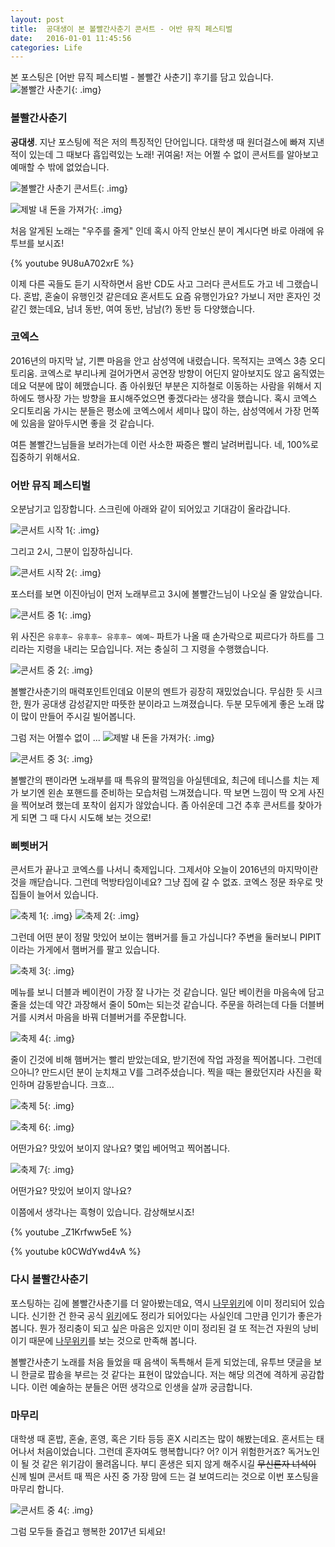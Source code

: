 ```yaml
---
layout: post
title:  공대생이 본 볼빨간사춘기 콘서트 - 어반 뮤직 페스티벌
date:   2016-01-01 11:45:56
categories: Life
---
```


본 포스팅은 [어반 뮤직 페스티벌 - 볼빨간 사춘기] 후기를 담고 있습니다.
![볼빨간 사춘기](/assets/images/red_planet/good.jpg){: .img}


### 볼빨간사춘기

**공대생**. 지난 포스팅에 적은 저의 특징적인 단어입니다.
대학생 때 원더걸스에 빠져 지낸적이 있는데 그 때보다 흡입력있는 노래! 귀여움!
저는 어쩔 수 없이 콘서트를 알아보고 예매할 수 밖에 없었습니다.

![볼빨간 사춘기 콘서트](/assets/images/red_planet/poster.png){: .img}

![제발 내 돈을 가져가](/assets/images/red_planet/take_my_money.jpg){: .img}

처음 알게된 노래는 "우주를 줄게" 인데 혹시 아직 안보신 분이 계시다면 바로 아래에 유투브를 보시죠!

{% youtube 9U8uA702xrE %}

이제 다른 곡들도 듣기 시작하면서 음반 CD도 사고 그러다 콘서트도 가고 네 그랬습니다.
혼밥, 혼술이 유행인것 같은데요 혼서트도 요즘 유행인가요?
가보니 저만 혼자인 것 같긴 했는데요, 남녀 동반, 여여 동반, 남남(?) 동반 등 다양했습니다.


### 코엑스

2016년의 마지막 날, 기쁜 마음을 안고 삼성역에 내렸습니다. 목적지는 코엑스 3층 오디토리움.
코엑스로 부리나케 걸어가면서 공연장 방향이 어딘지 알아보지도 않고 움직였는데요 덕분에 많이 헤맸습니다.
좀 아쉬웠던 부분은 지하철로 이동하는 사람을 위해서 지하에도 행사장 가는 방향을 표시해주었으면 좋겠다라는 생각을 했습니다.
혹시 코엑스 오디토리움 가시는 분들은 평소에 코엑스에서 세미나 많이 하는, 삼성역에서 가장 먼쪽에 있음을 알아두시면 좋을 것 같습니다.

여튼 볼빨간느님들을 보러가는데 이런 사소한 짜증은 빨리 날려버립니다.
네, 100%로 집중하기 위해서요.


### 어반 뮤직 페스티벌

오분남기고 입장합니다.
스크린에 아래와 같이 되어있고 기대감이 올라갑니다.

![콘서트 시작 1](/assets/images/red_planet/intro.png){: .img}

그리고 2시, 그분이 입장하십니다.

![콘서트 시작 2](/assets/images/red_planet/enter.png){: .img}

포스터를 보면 이진아님이 먼저 노래부르고 3시에 볼빨간느님이 나오실 줄 알았습니다.

![콘서트 중 1](/assets/images/red_planet/a1.jpg){: .img}

위 사진은 ```유후후~ 유후후~ 유후후~ 예예~``` 파트가 나올 때 손가락으로 찌르다가 하트를 그리라는 지령을 내리는 모습입니다.
저는 충실히 그 지령을 수행했습니다.

![콘서트 중 2](/assets/images/red_planet/a2.jpg){: .img}

볼빨간사춘기의 매력포인트인데요 이분의 멘트가 굉장히 재밌었습니다.
무심한 듯 시크한, 뭔가 공대생 감성같지만 따뜻한 분이라고 느껴졌습니다.
두분 모두에게 좋은 노래 많이 많이 만들어 주시길 빌어봅니다.

그럼 저는 어쩔수 없이 ...
![제발 내 돈을 가져가](/assets/images/red_planet/take_my_money.jpg){: .img}

![콘서트 중 3](/assets/images/red_planet/a3.jpg){: .img}

볼빨간의 팬이라면 노래부를 때 특유의 팔꺽임을 아실텐데요,
최근에 테니스를 치는 제가 보기엔 왼손 포핸드를 준비하는 모습처럼 느껴졌습니다.
딱 보면 느낌이 딱 오게 사진을 찍어보려 했는데 포착이 쉽지가 않았습니다.
좀 아쉬운데 그건 추후 콘서트를 찾아가게 되면 그 때 다시 시도해 보는 것으로!


### 삐삣버거

콘서트가 끝나고 코엑스를 나서니 축제입니다.
그제서야 오늘이 2016년의 마지막이란 것을 깨닫습니다.
그런데 먹방타임이네요? 그냥 집에 갈 수 없죠.
코엑스 정문 좌우로 맛집들이 늘어서 있습니다.

![축제 1](/assets/images/red_planet/fest1.jpg){: .img}
![축제 2](/assets/images/red_planet/fest2.jpg){: .img}

그런데 어떤 분이 정말 맛있어 보이는 햄버거를 들고 가십니다?
주변을 둘러보니 PIPIT이라는 가게에서 햄버거를 팔고 있습니다.

![축제 3](/assets/images/red_planet/fest3.jpg){: .img}

메뉴를 보니 더블과 베이컨이 가장 잘 나가는 것 같습니다.
일단 베이컨을 마음속에 담고 줄을 섰는데 약간 과장해서 줄이 50m는 되는것 같습니다.
주문을 하려는데 다들 더블버거를 시켜서 마음을 바꿔 더블버거를 주문합니다.

![축제 4](/assets/images/red_planet/fest4.jpg){: .img}

줄이 긴것에 비해 햄버거는 빨리 받았는데요, 받기전에 작업 과정을 찍어봅니다.
그런데 으아니? 만드시던 분이 눈치채고 V를 그려주셨습니다.
찍을 때는 몰랐던지라 사진을 확인하며 감동받습니다. 크흐...

![축제 5](/assets/images/red_planet/fest5.jpg){: .img}

![축제 6](/assets/images/red_planet/fest6.jpg){: .img}

어떤가요?
맛있어 보이지 않나요?
몇입 베어먹고 찍어봅니다.

![축제 7](/assets/images/red_planet/fest7.jpg){: .img}

어떤가요?
맛있어 보이지 않나요?

이쯤에서 생각나는 흑형이 있습니다.
감상해보시죠!

{% youtube _Z1Krfww5eE %}

{% youtube k0CWdYwd4vA %}


### 다시 볼빨간사춘기

포스팅하는 김에 볼빨간사춘기를 더 알아봤는데요, 역시 [나무위키]에 이미 정리되어 있습니다.
신기한 건 한국 공식 [위키]에도 정리가 되어있다는 사실인데 그만큼 인기가 좋은가 봅니다.
뭔가 정리충이 되고 싶은 마음은 있지만 이미 정리된 걸 또 적는건 자원의 낭비이기 때문에 [나무위키]를 보는 것으로 만족해 봅니다.

볼빨간사춘기 노래를 처음 들었을 때 음색이 독특해서 듣게 되었는데, 유투브 댓글을 보니 한글로 팝송을 부르는 것 같다는 표현이 많았습니다.
저는 해당 의견에 격하게 공감합니다.
이런 예술하는 분들은 어떤 생각으로 인생을 살까 궁금합니다.


### 마무리

대학생 때 혼밥, 혼술, 혼영, 혹은 기타 등등 혼X 시리즈는 많이 해봤는데요.
혼서트는 태어나서 처음이었습니다.
그런데 혼자여도 행복합니다? 어? 이거 위험한거죠?
독거노인이 될 것 같은 위기감이 몰려옵니다.
부디 혼생은 되지 않게 해주시길 <del>무신론자 녀석이</del> 신께 빌며 콘서트 때 찍은 사진 중 가장 맘에 드는 걸 보여드리는 것으로 이번 포스팅을 마무리 합니다.

![콘서트 중 4](/assets/images/red_planet/a4.jpg){: .img}

그럼 모두들 즐겁고 행복한 2017년 되세요!


[나무위키]: https://namu.wiki/w/%EB%B3%BC%EB%B9%A8%EA%B0%84%EC%82%AC%EC%B6%98%EA%B8%B0
[위키]: https://ko.wikipedia.org/wiki/%EB%B3%BC%EB%B9%A8%EA%B0%84_%EC%82%AC%EC%B6%98%EA%B8%B0